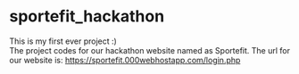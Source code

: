 # sportefit_hackathon
This is my first ever project :) <br>
The project codes for our hackathon website named as Sportefit. The url for our website is: https://sportefit.000webhostapp.com/login.php
